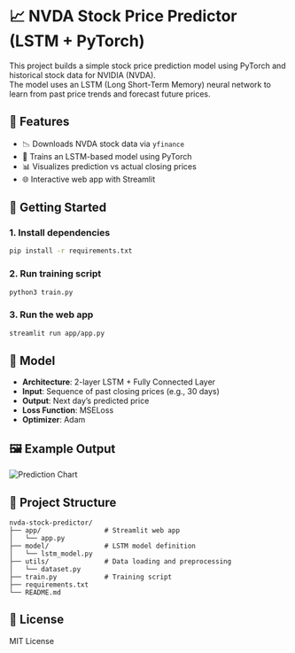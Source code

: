 # 📈 NVDA Stock Price Predictor (LSTM + PyTorch)

This project builds a simple stock price prediction model using PyTorch and historical stock data for NVIDIA (NVDA).  
The model uses an LSTM (Long Short-Term Memory) neural network to learn from past price trends and forecast future prices.

## 🔧 Features

- 📉 Downloads NVDA stock data via `yfinance`
- 🧠 Trains an LSTM-based model using PyTorch
- 📊 Visualizes prediction vs actual closing prices
- 🌐 Interactive web app with Streamlit

## 🚀 Getting Started

### 1. Install dependencies
```bash
pip install -r requirements.txt
```

### 2. Run training script
```bash
python3 train.py
```

### 3. Run the web app
```bash
streamlit run app/app.py
```

## 🧪 Model

- **Architecture**: 2-layer LSTM + Fully Connected Layer
- **Input**: Sequence of past closing prices (e.g., 30 days)
- **Output**: Next day’s predicted price
- **Loss Function**: MSELoss
- **Optimizer**: Adam

## 🖼️ Example Output

![Prediction Chart](screenshot.png)

## 📁 Project Structure

```
nvda-stock-predictor/
├── app/                # Streamlit web app
│   └── app.py
├── model/              # LSTM model definition
│   └── lstm_model.py
├── utils/              # Data loading and preprocessing
│   └── dataset.py
├── train.py            # Training script
├── requirements.txt
└── README.md
```

## 📝 License

MIT License
